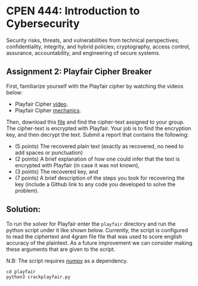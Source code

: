 # CPEN 444: Introduction to Cybersecurity
Security risks, threats, and vulnerabilities from technical perspectives; confidentiality, integrity, and hybrid policies; cryptography, access control, assurance, accountability, and engineering of secure systems.

## Assignment 2: Playfair Cipher Breaker
First, familiarize yourself with the Playfair cipher by watching the videos below:

- Playfair Cipher [video](https://www.youtube.com/watch?v=quKhvu2tPy8).
- Playfair Cipher [mechanics](https://www.dropbox.com/s/2uykh1e24k5hr10/02-Playfair%20Cipher.pdf).

Then, download this [file](https://blogs.ubc.ca/cpen442/files/2022/08/cipher2.txt) and find the cipher-text assigned to your group. The cipher-text is encrypted with Playfair. Your job is to find the encryption key, and then decrypt the text. Submit a report that contains the following:

- (5 points) The recovered plain text (exactly as recovered, no need to add spaces or punctuation)
- (2 points) A brief explanation of how one could infer that the text is encrypted with Playfair (in case it was not known),
- (3 points) The recovered key, and
- (7 points) A brief description of the steps you took for recovering the key (include a Github link to any code you developed to solve the problem).

## Solution:
To run the solver for Playfair enter the `playfair` directory and run the python script under it like shown below. Currently, the script
is configured to read the ciphertext and 4gram file file that was used to score english accuracy of the plaintext. As a future improvement
we can consider making these arguments that are given to the script.

N.B: The script requires [numpy](https://numpy.org/doc/stable/index.html) as a dependency.

```
cd playfair
python3 crackplayfair.py
```
